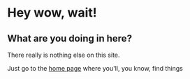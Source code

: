 **Hey wow, <span class="blue-text">wait!</span>**
=================================================

What are you doing in here<span class="blue-text">?</span>
----------------------------------------------------------

There really is nothing else on this site.

Just go to the [home page](/) where you'll, you know, find things